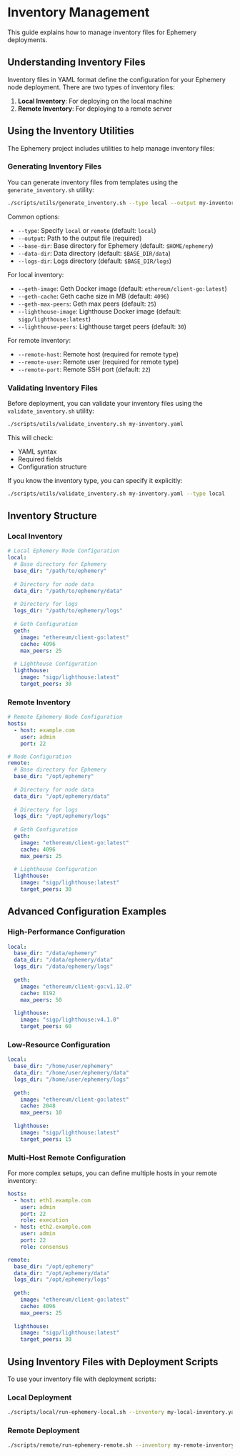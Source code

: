 # Inventory Management

This guide explains how to manage inventory files for Ephemery deployments.

## Understanding Inventory Files

Inventory files in YAML format define the configuration for your Ephemery node deployment. There are two types of inventory files:

1. **Local Inventory**: For deploying on the local machine
2. **Remote Inventory**: For deploying to a remote server

## Using the Inventory Utilities

The Ephemery project includes utilities to help manage inventory files:

### Generating Inventory Files

You can generate inventory files from templates using the `generate_inventory.sh` utility:

```bash
./scripts/utils/generate_inventory.sh --type local --output my-inventory.yaml
```

Common options:
- `--type`: Specify `local` or `remote` (default: `local`)
- `--output`: Path to the output file (required)
- `--base-dir`: Base directory for Ephemery (default: `$HOME/ephemery`)
- `--data-dir`: Data directory (default: `$BASE_DIR/data`)
- `--logs-dir`: Logs directory (default: `$BASE_DIR/logs`)

For local inventory:
- `--geth-image`: Geth Docker image (default: `ethereum/client-go:latest`)
- `--geth-cache`: Geth cache size in MB (default: `4096`)
- `--geth-max-peers`: Geth max peers (default: `25`)
- `--lighthouse-image`: Lighthouse Docker image (default: `sigp/lighthouse:latest`)
- `--lighthouse-peers`: Lighthouse target peers (default: `30`)

For remote inventory:
- `--remote-host`: Remote host (required for remote type)
- `--remote-user`: Remote user (required for remote type)
- `--remote-port`: Remote SSH port (default: `22`)

### Validating Inventory Files

Before deployment, you can validate your inventory files using the `validate_inventory.sh` utility:

```bash
./scripts/utils/validate_inventory.sh my-inventory.yaml
```

This will check:
- YAML syntax
- Required fields
- Configuration structure

If you know the inventory type, you can specify it explicitly:

```bash
./scripts/utils/validate_inventory.sh my-inventory.yaml --type local
```

## Inventory Structure

### Local Inventory

```yaml
# Local Ephemery Node Configuration
local:
  # Base directory for Ephemery
  base_dir: "/path/to/ephemery"
  
  # Directory for node data
  data_dir: "/path/to/ephemery/data"
  
  # Directory for logs
  logs_dir: "/path/to/ephemery/logs"
  
  # Geth Configuration
  geth:
    image: "ethereum/client-go:latest"
    cache: 4096
    max_peers: 25
  
  # Lighthouse Configuration
  lighthouse:
    image: "sigp/lighthouse:latest"
    target_peers: 30
```

### Remote Inventory

```yaml
# Remote Ephemery Node Configuration
hosts:
  - host: example.com
    user: admin
    port: 22

# Node Configuration
remote:
  # Base directory for Ephemery
  base_dir: "/opt/ephemery"
  
  # Directory for node data
  data_dir: "/opt/ephemery/data"
  
  # Directory for logs
  logs_dir: "/opt/ephemery/logs"
  
  # Geth Configuration
  geth:
    image: "ethereum/client-go:latest"
    cache: 4096
    max_peers: 25
  
  # Lighthouse Configuration
  lighthouse:
    image: "sigp/lighthouse:latest"
    target_peers: 30
```

## Advanced Configuration Examples

### High-Performance Configuration

```yaml
local:
  base_dir: "/data/ephemery"
  data_dir: "/data/ephemery/data"
  logs_dir: "/data/ephemery/logs"
  
  geth:
    image: "ethereum/client-go:v1.12.0"
    cache: 8192
    max_peers: 50
  
  lighthouse:
    image: "sigp/lighthouse:v4.1.0"
    target_peers: 60
```

### Low-Resource Configuration

```yaml
local:
  base_dir: "/home/user/ephemery"
  data_dir: "/home/user/ephemery/data"
  logs_dir: "/home/user/ephemery/logs"
  
  geth:
    image: "ethereum/client-go:latest"
    cache: 2048
    max_peers: 10
  
  lighthouse:
    image: "sigp/lighthouse:latest"
    target_peers: 15
```

### Multi-Host Remote Configuration

For more complex setups, you can define multiple hosts in your remote inventory:

```yaml
hosts:
  - host: eth1.example.com
    user: admin
    port: 22
    role: execution
  - host: eth2.example.com
    user: admin
    port: 22
    role: consensus

remote:
  base_dir: "/opt/ephemery"
  data_dir: "/opt/ephemery/data"
  logs_dir: "/opt/ephemery/logs"
  
  geth:
    image: "ethereum/client-go:latest"
    cache: 4096
    max_peers: 25
  
  lighthouse:
    image: "sigp/lighthouse:latest"
    target_peers: 30
```

## Using Inventory Files with Deployment Scripts

To use your inventory file with deployment scripts:

### Local Deployment

```bash
./scripts/local/run-ephemery-local.sh --inventory my-local-inventory.yaml
```

### Remote Deployment

```bash
./scripts/remote/run-ephemery-remote.sh --inventory my-remote-inventory.yaml
``` 